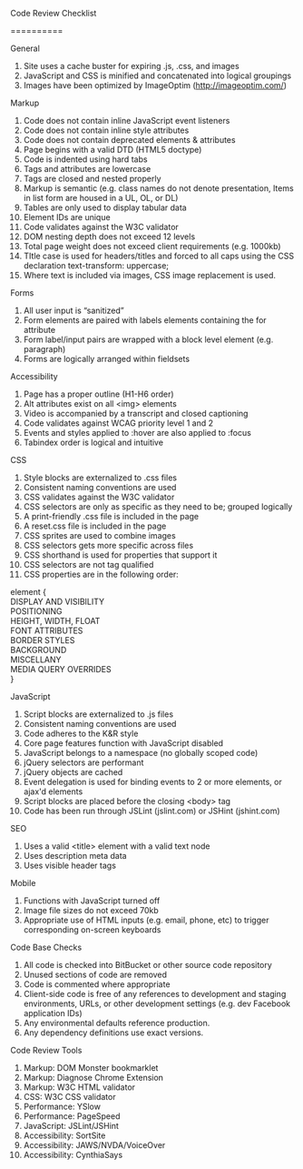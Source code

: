 
Code Review Checklist

==========

General

  1. Site uses a cache buster for expiring .js, .css, and images
  2. JavaScript and CSS is minified and concatenated into logical groupings
  3. Images have been optimized by ImageOptim (http://imageoptim.com/)

Markup

  1. Code does not contain inline JavaScript event listeners
  2. Code does not contain inline style attributes
  3. Code does not contain deprecated elements & attributes
  4. Page begins with a valid DTD (HTML5 doctype)
  5. Code is indented using hard tabs
  6. Tags and attributes are lowercase
  7. Tags are closed and nested properly
  8. Markup is semantic (e.g. class names do not denote presentation, Items in list form are housed in a UL, OL, or DL)
  9. Tables are only used to display tabular data
  10. Element IDs are unique
  11. Code validates against the W3C validator
  12. DOM nesting depth does not exceed 12 levels
  13. Total page weight does not exceed client requirements (e.g. 1000kb)
  14. TItle case is used for headers/titles and forced to all caps using the CSS declaration text-transform: uppercase;
  15. Where text is included via images, CSS image replacement is used.

Forms

  1. All user input is “sanitized”
  2. Form elements are paired with labels elements containing the for attribute
  3. Form label/input pairs are wrapped with a block level element (e.g. paragraph)
  4. Forms are logically arranged within fieldsets

Accessibility

  1. Page has a proper outline (H1-H6 order)
  2. Alt attributes exist on all &lt;img&gt; elements
  3. Video is accompanied by a transcript and closed captioning
  4. Code validates against WCAG priority level 1 and 2
  5. Events and styles applied to :hover are also applied to :focus
  6. Tabindex order is logical and intuitive

CSS

  1. Style blocks are externalized to .css files
  2. Consistent naming conventions are used
  3. CSS validates against the W3C validator
  4. CSS selectors are only as specific as they need to be; grouped logically
  5. A print-friendly .css file is included in the page
  6. A reset.css file is included in the page
  7. CSS sprites are used to combine images
  8. CSS selectors gets more specific across files
  9. CSS shorthand is used for properties that support it
  10. CSS selectors are not tag qualified
  11. CSS properties are in the following order:

element { <br />
	DISPLAY AND VISIBILITY <br />
	POSITIONING <br />
	HEIGHT, WIDTH, FLOAT <br />
	FONT ATTRIBUTES <br />
	BORDER STYLES <br />
	BACKGROUND <br />
	MISCELLANY <br />
	MEDIA QUERY OVERRIDES <br />
}

JavaScript

  1. Script blocks are externalized to .js files
  2. Consistent naming conventions are used
  3. Code adheres to the K&R style
  4. Core page features function with JavaScript disabled
  5. JavaScript belongs to a namespace (no globally scoped code)
  6. jQuery selectors are performant
  7. jQuery objects are cached
  8. Event delegation is used for binding events to 2 or more elements, or ajax'd elements
  9. Script blocks are placed before the closing &lt;body&gt; tag
  10. Code has been run through JSLint (jslint.com) or JSHint (jshint.com)

SEO

  1. Uses a valid &lt;title&gt; element with a valid text node
  2. Uses description meta data
  3. Uses visible header tags

Mobile

  1. Functions with JavaScript turned off
  2. Image file sizes do not exceed 70kb
  3. Appropriate use of HTML inputs (e.g. email, phone, etc) to trigger corresponding on-screen keyboards

Code Base Checks

  1. All code is checked into BitBucket or other source code repository
  2. Unused sections of code are removed
  3. Code is commented where appropriate
  4. Client-side code is free of any references to development and staging environments, URLs, or other development settings (e.g. dev Facebook application IDs)
  5. Any environmental defaults reference production.
  6. Any dependency definitions use exact versions.

Code Review Tools

  1. Markup: DOM Monster bookmarklet
  2. Markup: Diagnose Chrome Extension
  3. Markup: W3C HTML validator
  4. CSS: W3C CSS validator
  5. Performance: YSlow
  6. Performance: PageSpeed
  7. JavaScript: JSLint/JSHint
  8. Accessibility: SortSite
  9. Accessibility: JAWS/NVDA/VoiceOver
  10. Accessibility: CynthiaSays
